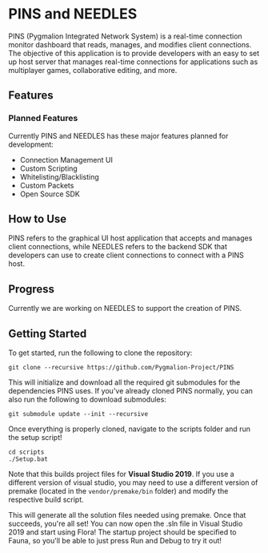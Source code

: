 # PINS and NEEDLES
PINS (Pygmalion Integrated Network System) is a real-time connection monitor dashboard that reads, manages, and modifies client connections. 
The objective of this application is to provide developers with an easy to set up host server that manages real-time connections for 
applications such as multiplayer games, collaborative editing, and more. 

## Features

### Planned Features

Currently PINS and NEEDLES has these major features planned for development:
- Connection Management UI
- Custom Scripting
- Whitelisting/Blacklisting
- Custom Packets
- Open Source SDK

## How to Use
PINS refers to the graphical UI host application that accepts and manages client connections, while NEEDLES refers to the backend SDK that developers
can use to create client connections to connect with a PINS host.

## Progress
Currently we are working on NEEDLES to support the creation of PINS. 

## Getting Started
To get started, run the following to clone the repository:

```
git clone --recursive https://github.com/Pygmalion-Project/PINS
```

This will initialize and download all the required git submodules for the dependencies PINS uses. If you've already
cloned PINS normally, you can also run the following to download submodules:

```
git submodule update --init --recursive
```

Once everything is properly cloned, navigate to the scripts folder and run the setup script!

```
cd scripts
./Setup.bat
```

Note that this builds project files for **Visual Studio 2019**. If you use a different version of visual studio, you may need to use a different version of premake
(located in the `vendor/premake/bin` folder) and modify the respective build script. 

This will generate all the solution files needed using premake. Once that succeeds, you're all set! You can now open the .sln file in Visual Studio 2019 and start 
using Flora! The startup project should be specified to Fauna, so you'll be able to just press Run and Debug to try it out!